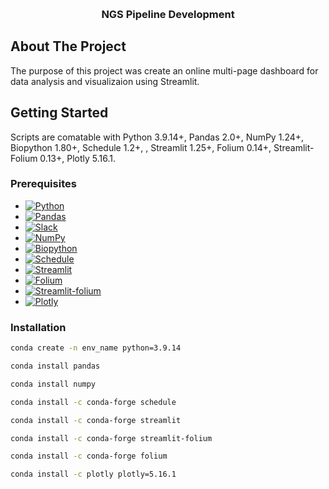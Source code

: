 <a name="readme-top"></a>

<!-- PROJECT LOGO -->
<br />
  <h3 align="center">NGS Pipeline Development</h3>
  <p align="center">
</div>

<!-- ABOUT THE PROJECT -->
## About The Project
The purpose of this project was create an online multi-page dashboard for data analysis and visualizaion using Streamlit.  

<!-- GETTING STARTED -->
## Getting Started

Scripts are comatable with Python 3.9.14+, Pandas 2.0+, NumPy 1.24+, Biopython 1.80+, Schedule 1.2+, , Streamlit 1.25+, Folium 0.14+, Streamlit-Folium 0.13+, Plotly 5.16.1.

### Prerequisites

* [![Python][Python]][Python-url]
* [![Pandas][Pandas]][Pandas-url]
* [![Slack][Slack]][Slack-url]
* [![NumPy][NumPy]][NumPy-url]
* [![Biopython][Biopython]][Biopython-url]
* [![Schedule][Schedule]][Schedule-url]
* [![Streamlit][Streamlit]][Streamlit-url]
* [![Folium][Folium]][Folium-url]
* [![Streamlit-folium][Streamlit-folium]][Streamlit-folium-url]
* [![Plotly][Plotly]][Plotly-url]


### Installation

  ```sh
  conda create -n env_name python=3.9.14
  ```

  ```sh
  conda install pandas
  ```

  ```sh
  conda install numpy
  ```

  ```sh
  conda install -c conda-forge schedule
  ```

  ```sh
  conda install -c conda-forge streamlit
  ```

  ```sh
  conda install -c conda-forge streamlit-folium
  ```

  ```sh
  conda install -c conda-forge folium
  ```

  ```sh
  conda install -c plotly plotly=5.16.1
  ```


<!-- MARKDOWN LINKS & IMAGES -->
<!-- https://www.markdownguide.org/basic-syntax/#reference-style-links -->
[contributors-shield]: https://img.shields.io/github/contributors/ASU-Lim-Lab/GISAID.svg?style=for-the-badge
[contributors-url]: https://github.com/ASU-Lim-Lab/Absolute-Q/graphs/contributors
[Biopython]: https://img.shields.io/badge/Biopython-1.80-blue
[Biopython-url]: https://biopython.org/
[Schedule]: https://img.shields.io/badge/Schedule-1.2-red
[Schedule-url]: https://github.com/dbader/schedule
[NumPy]: https://img.shields.io/badge/numpy-%23013243.svg?style=for-the-badge&logo=numpy&logoColor=white
[Numpy-url]: https://numpy.org/
[Slack]: https://img.shields.io/badge/Slack-4A154B?style=for-the-badge&logo=slack&logoColor=white
[Slack-url]: https://slack.com/
[Pandas]: https://img.shields.io/badge/pandas-%23150458.svg?style=for-the-badge&logo=pandas&logoColor=white
[Pandas-url]: https://pandas.pydata.org/
[Python]: https://img.shields.io/badge/python-3670A0?style=for-the-badge&logo=python&logoColor=ffdd54
[Python-url]: https://www.python.org/
[Plotly]: https://img.shields.io/badge/Plotly-%233F4F75.svg?style=for-the-badge&logo=plotly&logoColor=white
[Plotly-url]: https://plotly.com/
[Streamlit]: https://img.shields.io/badge/Streamlit-1.25-red
[Streamlit-url]: https://streamlit.io/
[Folium]: https://img.shields.io/badge/Folium-0.14-green
[Folium-url]: https://python-visualization.github.io/folium/latest/getting_started.html
[Streamlit-folium]: https://img.shields.io/badge/StreamlitFolium-0.13-green
[Streamlit-folium-url]: https://folium.streamlit.app/

